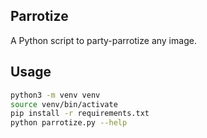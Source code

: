 Parrotize
---------

A Python script to party-parrotize any image.

Usage
-----

```sh
python3 -m venv venv
source venv/bin/activate
pip install -r requirements.txt
python parrotize.py --help
```
